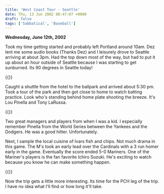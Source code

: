 ```yaml
---
title: 'West Coast Tour - Seattle'
date: Thu, 13 Jun 2002 00:47:07 +0000
draft: false
tags: ['Sabbatical', 'Baseball']
---
```


**Wednesday, June 12th, 2002**

Took my time getting started and probably left Portland around 10am. Dez lent me some audio books (Thanks Dez) and I leisurely drove to Seattle arriving at about 3pm. Had the top down most of the way, but had to put it up about an hour outside of Seattle because I was starting to get sunburned. Its 90 degrees in Seattle today!

{{<img-center src="/images/Safeco_Field-300x225.jpg" title="Safeco Field">}}

Caught a shuttle from the hotel to the ballpark and arrived about 5:30 pm. Took a tour of the park and then got close to home to watch batting practice. Look who's standing behind home plate shooting the breeze. It's Lou Pinella and Tony LaRussa.

{{<img-center src="/images/Pinella___La_Russa-300x225.jpg" title="Pinella & La Russa">}}

Two great managers and players from when I was a kid. I especially remember Pinella from the World Series between the Yankees and the Dodgers. He was a good hitter. Unfortunately.

Next, I sample the local cuisine of Ivars fish and chips. Not much drama in this game. The M's took an early lead over the Cardinals with a 3 run homer early in the game. Eventually the score ended 5-0 Mariners. One of the Mariner's players is the fan favorite Ichiro Suzuki. He's exciting to watch because you know he can make something happen.

{{<img-center src="/images/Ichiro_at_bat.jpg" title="Ichiro at Bat">}}

Now the trip gets a little more interesting. Its time for the PCH leg of the trip. I have no idea what I'll find or how long it'll take.
